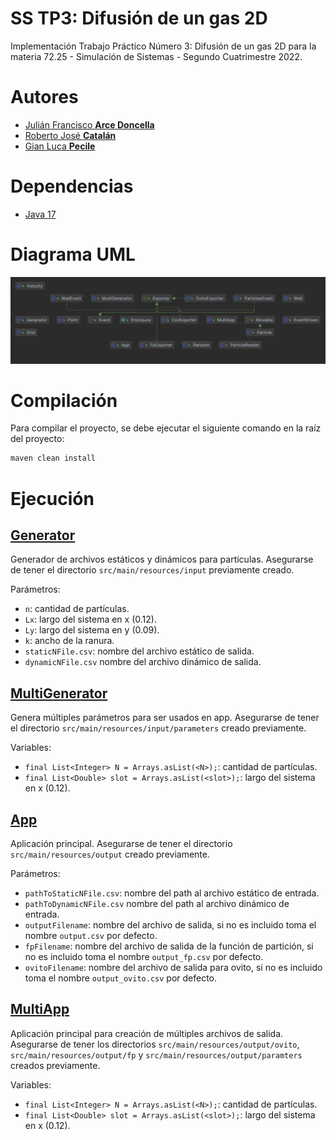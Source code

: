 # SS TP3: Difusión de un gas 2D

Implementación Trabajo Práctico Número 3: Difusión de un gas 2D para la materia 72.25 - Simulación de Sistemas - Segundo Cuatrimestre 2022.

# Autores

* [Julián Francisco **Arce Doncella**](https://github.com/JuArce)
* [Roberto José **Catalán**](https://github.com/rcatalan98)
* [Gian Luca **Pecile**](https://github.com/glpecile)

# Dependencias

* [Java 17](https://www.oracle.com/java/technologies/javase/jdk17-archive-downloads.html)

# Diagrama UML

![UML](./docs/UML.png)

# Compilación

Para compilar el proyecto, se debe ejecutar el siguiente comando en la raíz del proyecto:

```bash
maven clean install
```

# Ejecución

## [Generator](src/main/java/ar/edu/itba/ss/Generator.java)

Generador de archivos estáticos y dinámicos para partículas. Asegurarse de tener el directorio `src/main/resources/input` previamente creado.

Parámetros:

* `n`: cantidad de partículas.
* `Lx`: largo del sistema en x (0.12).
* `Ly`: largo del sistema en y (0.09).
* `k`: ancho de la ranura.
* `staticNFile.csv`: nombre del archivo estático de salida.
* `dynamicNFile.csv` nombre del archivo dinámico de salida.

## [MultiGenerator](src/main/java/ar/edu/itba/ss/MultiGenerator.java)

Genera múltiples parámetros para ser usados en app. Asegurarse de tener el directorio `src/main/resources/input/parameters` creado previamente.

Variables:

* `final List<Integer> N = Arrays.asList(<N>);`: cantidad de partículas.
* `final List<Double> slot = Arrays.asList(<slot>);`: largo del sistema en x (0.12).

## [App](src/main/java/ar/edu/itba/ss/App.java)

Aplicación principal. Asegurarse de tener el directorio `src/main/resources/output` creado previamente.

Parámetros:

* `pathToStaticNFile.csv`: nombre del path al archivo estático de entrada.
* `pathToDynamicNFile.csv` nombre del path al archivo dinámico de entrada.
* `outputFilename`: nombre del archivo de salida, si no es incluido toma el nombre `output.csv` por defecto.
* `fpFilename`: nombre del archivo de salida de la función de partición, si no es incluido toma el nombre `output_fp.csv` por defecto.
* `ovitoFilename`: nombre del archivo de salida para ovito, si no es incluido toma el nombre `output_ovito.csv` por defecto.

## [MultiApp](src/main/java/ar/edu/itba/ss/MultiApp.java)

Aplicación principal para creación de múltiples archivos de salida. Asegurarse de tener los directorios `src/main/resources/output/ovito`, `src/main/resources/output/fp` y `src/main/resources/output/paramters` creados previamente.

Variables:
* `final List<Integer> N = Arrays.asList(<N>);`: cantidad de partículas.
* `final List<Double> slot = Arrays.asList(<slot>);`: largo del sistema en x (0.12).